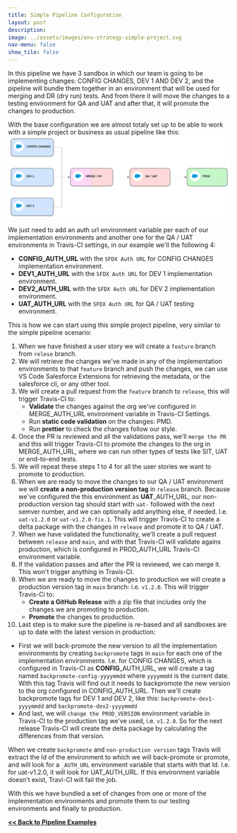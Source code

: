 ```yaml
---
title: Simple Pipeline Configuration
layout: post
description:
image: ../assets/images/env-strategy-simple-project.svg
nav-menu: false
show_tile: false
---
```

In this pipeline we have 3 sandbox in which our team is going to be implementing changes: CONFIG CHANGES, DEV 1 AND DEV 2, and the pipeline will bundle them together in an environment that will be used for merging and DR (dry run) tests. And from there it will move the changes to a testing environment for QA and UAT and after that, it will promote the changes to production.

With the base configuration we are almost totaly set up to be able to work with a simple project or business as usual pipeline like this:
![Simple Project](../assets/images/env-strategy-simple-project.svg)

We just need to add an auth url environment variable per each of our implementation environments and another one for the QA / UAT environments in Travis-CI settings, in our example we'll the following 4:
- **CONFIG_AUTH_URL** with the `SFDX Auth URL` for CONFIG CHANGES implementation environment.
- **DEV1_AUTH_URL** with the `SFDX Auth URL` for DEV 1 implementation environment.
- **DEV2_AUTH_URL** with the `SFDX Auth URL` for DEV 2 implementation environment.
- **UAT_AUTH_URL** with the `SFDX Auth URL` for QA / UAT testing environment.

This is how we can start using this simple project pipeline, very similar to the simple pipeline scenario:
1. When we have finished a user story we will create a `feature` branch from `relese` branch.
2. We will retrieve the changes we've made in any of the implementation environments to that `feature` branch and push the changes, we can use VS Code Salesforce Extensions for retrieving the metadata, or the salesforce cli, or any other tool.
3. We will create a pull request from the `feature` branch to `release`, this will trigger Travis-CI to:
   - **Validate** the changes against the org we've configured in MERGE_AUTH_URL environment variable in Travis-CI Settings.
   - Run **static code validation** on the changes: PMD.
   - Run **prettier** to check the changes follow our style.
4. Once the PR is reviewed and all the validations pass, we'll `merge the PR` and this will trigger Travis-CI to promote the changes to the org in MERGE_AUTH_URL, where we can run other types of tests like SIT, UAT or end-to-end tests.
5. We will repeat these steps 1 to 4 for all the user stories we want to promote to production.
6. When we are ready to move the changes to our QA / UAT environment we will **create a non-production version tag** in `release` branch. Because we've configured the this environment as **UAT**_AUTH_URL, our non-production version tag should start with `uat-` followed with the next semver number, and we can optionally add anything else, if needed. I.e. `uat-v1.2.0` or `uat-v1.2.0-fix.1`. This will trigger Travis-CI to create a delta package with the changes in `release` and promote it to QA / UAT.
7. When we have validated the functionality, we'll create a pull request between `release` and `main`, and with that Travis-CI will validate agains production, which is configured in PROD_AUTH_URL Travis-CI environment variable.
8. If the validation passes and after the PR is reviewed, we can merge it. This won't trigger anything in Travis-CI.
9. When we are ready to move the changes to production we will create a production version tag in `main` branch: i.e. `v1.2.0`. This will trigger Travis-Ci to:
   - **Create a GitHub Release** with a zip file that includes only the changes we are promoting to production.
   - **Promote** the changes to production.
10. Last step is to make sure the pipeline is re-based and all sandboxes are up to date with the latest version in production:
   -  First we will back-promote the new version to all the implementation environments by creating `backpromote` tags in `main` for each one of the implementation environments. I.e. for CONFIG CHANGES, which is configured in Travis-CI as **CONFIG**_AUTH_URL, we will create a tag named `backpromote-config-yyyymmdd` where `yyyymmdd` is the current date. With this tag Travis will find out it needs to backpromote the new version to the org configured in CONFIG_AUTH_URL. Then we'll create backpromote tags for DEV 1 and DEV 2, like this: `backpromote-dev1-yyyymmdd` and `backpromote-dev2-yyyymmdd` 
   -  And last, we will `change the PROD_VERSION` environment variable in Travis-CI to the production tag we've used, i.e. `v1.2.0`. So for the next release Travis-CI will create the delta package by calculating the differences from that version.

When we create `backpromote` and `non-production version` tags Travis will extract the Id of the environment to which we will back-promote or promote, and will look for a `_AUTH_URL` environment variable that starts with that Id. I.e. for uat-v1.2.0, it will look for UAT_AUTH_URL.
If this environment variable doesn't exist, Travi-CI will fail the job.

With this we have bundled a set of changes from one or more of the implementation environments and promote them to our testing environments and finally to production.

**[<< Back to Pipeline Examples](../03-travis-ci.html#pipeline-examples-implementation)**